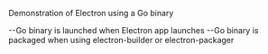 Demonstration of Electron using a Go binary

--Go binary is launched when Electron app launches
--Go binary is packaged when using electron-builder or electron-packager